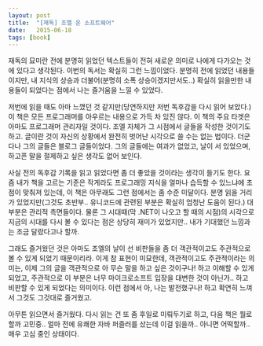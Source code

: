 ```yaml
---
layout: post
title:  "[재독] 조엘 온 소프트웨어"
date:   2015-06-18
tags: [book]
---
```


재독의 묘미란 전에 분명히 읽었던 텍스트들이 전혀 새로운 의미로 나에게 다가오는 것에 있다고 생각된다. 이번의 독서는 확실히 그런 느낌이었다. 분명히 전에 읽었던 내용들이지만, 내 지식의 상승과 더불어(분명히 소폭 상승이겠지만서도..) 확실히 읽을만한 내용들이 되었다는 점에서 나는 즐거움을 느낄 수 있었다. 

  저번에 읽을 때도 아마 느꼈던 것 같지만(당연하지만 저번 독후감을 다시 읽어 보았다.) 이 책은 모든 프로그래머를 아우르는 내용으로 가득 차 있진 않다. 이 책의 주요 타겟은 아마도 프로그래머 관리자일 것이다. 조엘 자체가 그 시점에서 글들을 작성한 것이기도 하고. 글이란 것이 자신의 상황에서 완전히 벗어난 시각으로 쓸 수는 없는 법이다. 더군다나 그의 글들은 블로그 글들이었다. 그의 글들에는 여과가 없었고, 날이 서 있었으며, 하고픈 말을 절제하고 싶은 생각도 없어 보인다. 

  사실 전의 독후감 기록을 읽고 읽었다면 좀 더 좋았을 것이라는 생각이 들기도 한다. 요즘 내가 책을 고르는 기준은 작게라도 프로그래밍 지식을 얼마나 습득할 수 있느냐에 초점이 맞춰져 있는데, 이 책은 아무래도 그런 점에서는 좀 수준 미달이다. 분명 읽을 거리가 있었지만(그것도 초반부.. 유니코드에 관련된 부분은 확실히 엄청난 도움이 된다.) 대부분은 관리적 측면들이다. 물론 그 시대때(막 .NET이 나오고 할 때의 시점)의 시각으로 지금의 시대를 다시 볼 수 있다는 점은 상당히 재미가 있었지만.. 내가 기대했던 느낌과는 조금 달랐다고나 할까. 

  그래도 즐거웠던 것은 아마도 조엘의 날이 선 비판들을 좀 더 객관적이고도 주관적으로 볼 수 있게 되었기 때문이리라. 이게 참 표현이 미묘한데, 객관적이고도 주관적이라는 의미는, 이제 그의 글을 객관적으로 아 무슨 말을 하고 싶은 것이구나! 하고 이해할 수 있게 되었고, 주관적으로 이 부분은 너무 마이크로소프트 입장을 대변한 것이 아닌가.. 하고 비판할 수 있게 되었다는 의미이다. 이런 점에서 아, 나는 발전했구나! 하고 확연히 느껴서 그것도 그것대로 즐거웠고. 

  아무튼 읽으면서 즐거웠다. 다시 읽는 건 또 좀 후일로 미뤄두기로 하고, 다음 책은 뭘로 할까 고민중.. 얼마 전에 유쾌한 자바 퍼즐러를 샀는데 이걸 읽을까.. 아니면 어떡할까.. 매우 고심 중인 상태이다.